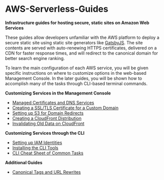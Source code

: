 # AWS-Serverless-Guides
**Infrastructure guides for hosting secure, static sites on Amazon Web Services**

These guides allow developers unfamiliar with the AWS platform to deploy a secure static site using static site generators like [GatsbyJS](https://www.gatsbyjs.org/). The site contents are served with auto-renewing HTTPS certificates, delivered on a CDN for faster response times, and will redirect to the canonical domain for better search engine ranking.

To learn the main configuration of each AWS service, you will be given specific instructions on where to customize options in the web-based Management Console. In the later guides, you will be shown how to accomplish many of the tasks through CLI-based terminal commands.

**Customizing Services in the Management Console**
  * [Managed Certificates and DNS Services](./guides/About-Certificate-Manager-and-Route-53.md)
  * [Creating a SSL/TLS Certificate for a Custom Domain](./guides/Creating-a-SSL-TLS-Certificate-for-a-Custom-Domain.md)
  * [Setting up S3 for Domain Redirects](./guides/Setting-Up-S3-for-Domain-Redirects.md)
  * [Creating a CloudFront Distribution](./guides/Creating-a-CloudFront-Distribution.md)
  * [Invalidating Old Data on CloudFront](./guides/Invalidating-Old-Data-on-Cloudfront.md)

**Customizing Services through the CLI**
  * [Setting up IAM Identities](./guides/Setting-Up-IAM-Identities-for-CLI.md)
  * [Installing the CLI Tools](./guides/Setting-Up-AWS-CLI-Tools.md)
  * [CLI Cheat Sheet of Common Tasks](./guides/AWS-CLI-Cheatsheet.md)

**Additional Guides**
  * [Canonical Tags and URL Rewrites](./guides/Canonical-Tags-and-URL-Rewrites.md)

